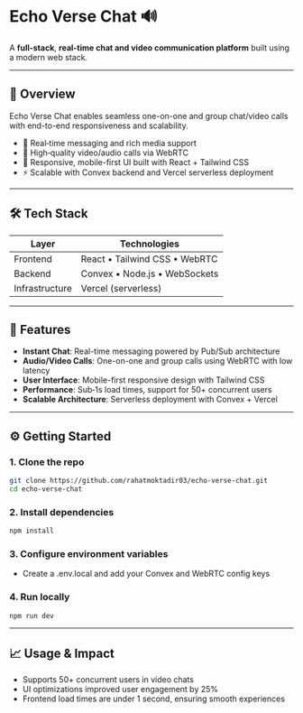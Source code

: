# Echo Verse Chat 🔊

A **full-stack**, **real-time chat and video communication platform** built using a modern web stack.

---

## 🎯 Overview

Echo Verse Chat enables seamless one-on-one and group chat/video calls with end-to-end responsiveness and scalability.

- 💬 Real‑time messaging and rich media support  
- 🎥 High‑quality video/audio calls via WebRTC  
- 📱 Responsive, mobile-first UI built with React + Tailwind CSS  
- ⚡ Scalable with Convex backend and Vercel serverless deployment

---

## 🛠️ Tech Stack

| Layer         | Technologies                                                  |
|---------------|---------------------------------------------------------------|
| Frontend      | React • Tailwind CSS • WebRTC                                 |
| Backend       | Convex • Node.js • WebSockets                                 |
| Infrastructure| Vercel (serverless)                                           |

---

## 🚀 Features

- **Instant Chat**: Real-time messaging powered by Pub/Sub architecture  
- **Audio/Video Calls**: One-on-one and group calls using WebRTC with low latency  
- **User Interface**: Mobile-first responsive design with Tailwind CSS  
- **Performance**: Sub‑1s load times, support for 50+ concurrent users  
- **Scalable Architecture**: Serverless deployment with Convex + Vercel  

---

## ⚙️ Getting Started

### 1. **Clone** the repo  
   ```bash
   git clone https://github.com/rahatmoktadir03/echo-verse-chat.git
   cd echo-verse-chat
   ```

### 2. Install dependencies
   ```bash
   npm install
   ```

### 3. Configure environment variables
- Create a .env.local and add your Convex and WebRTC config keys

### 4. Run locally
   ```bash
   npm run dev
   ```

---

## 📈 Usage & Impact
- Supports 50+ concurrent users in video chats
- UI optimizations improved user engagement by 25%
- Frontend load times are under 1 second, ensuring smooth experiences
